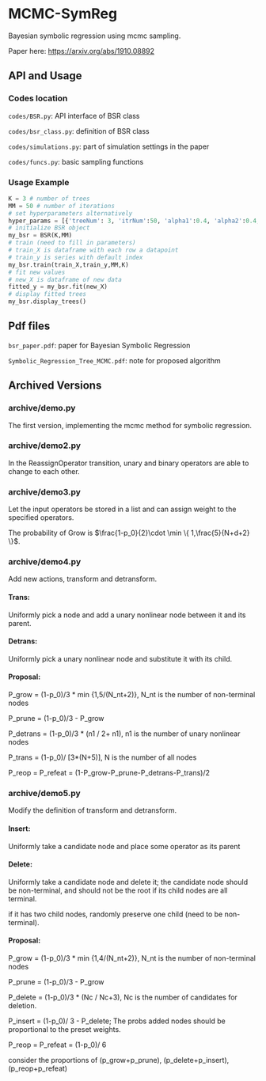 # MCMC-SymReg
Bayesian symbolic regression using mcmc sampling. 

Paper here: https://arxiv.org/abs/1910.08892

## API and Usage

### Codes location

`codes/BSR.py`: API interface of BSR class

`codes/bsr_class.py`: definition of BSR class

`codes/simulations.py`: part of simulation settings in the paper

`codes/funcs.py`: basic sampling functions

### Usage Example

```python
K = 3 # number of trees
MM = 50 # number of iterations
# set hyperparameters alternatively
hyper_params = [{'treeNum': 3, 'itrNum':50, 'alpha1':0.4, 'alpha2':0.4, 'beta':-1}]
# initialize BSR object
my_bsr = BSR(K,MM)
# train (need to fill in parameters)
# train_X is dataframe with each row a datapoint
# train_y is series with default index
my_bsr.train(train_X,train_y,MM,K)
# fit new values
# new_X is dataframe of new data
fitted_y = my_bsr.fit(new_X)
# display fitted trees
my_bsr.display_trees()
```

>>>>>>> 

## Pdf files

`bsr_paper.pdf`: paper for Bayesian Symbolic Regression

`Symbolic_Regression_Tree_MCMC.pdf`: note for proposed algorithm

## Archived Versions

### archive/demo.py
The first version, implementing the mcmc method for symbolic regression.

### archive/demo2.py
In the ReassignOperator transition, unary and binary operators are able to change to each other.

### archive/demo3.py
Let the input operators be stored in a list and can assign weight to the specified operators.

The probability of Grow is $\frac{1-p_0}{2}\cdot \min \{ 1,\frac{5}{N+d+2} \}$.

### archive/demo4.py
Add new actions, transform and detransform.

#### Trans: 
Uniformly pick a node and add a unary nonlinear node between it and its parent.
#### Detrans: 
Uniformly pick a unary nonlinear node and substitute it with its child.
#### Proposal:
P_grow = (1-p_0)/3 * min {1,5/(N_nt+2)}, N_nt is the number of non-terminal nodes

P_prune = (1-p_0)/3 - P_grow

P_detrans = (1-p_0)/3 * (n1 / 2+ n1), n1 is the number of unary nonlinear nodes

P_trans = (1-p_0)/ [3*(N+5)], N is the number of all nodes

P_reop = P_refeat = (1-P_grow-P_prune-P_detrans-P_trans)/2

### archive/demo5.py
Modify the definition of transform and detransform.

#### Insert:
Uniformly take a candidate node and place some operator as its parent
#### Delete:
Uniformly take a candidate node and delete it; the candidate node should be non-terminal, and should not be the root if its child nodes are all terminal.

if it has two child nodes, randomly preserve one child (need to be non-terminal).
#### Proposal:
P_grow = (1-p_0)/3 * min {1,4/(N_nt+2)}, N_nt is the number of non-terminal nodes

P_prune = (1-p_0)/3 - P_grow

P_delete = (1-p_0)/3 * (Nc / Nc+3), Nc is the number of candidates for deletion.

P_insert = (1-p_0)/ 3 - P_delete; The probs added nodes should be proportional to the preset weights.

P_reop = P_refeat = (1-p_0)/ 6

consider the proportions of (p_grow+p_prune), (p_delete+p_insert), (p_reop+p_refeat)
